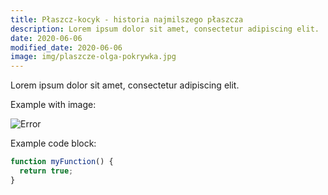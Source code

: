 ```yaml
---
title: Płaszcz-kocyk - historia najmilszego płaszcza
description: Lorem ipsum dolor sit amet, consectetur adipiscing elit.
date: 2020-06-06
modified_date: 2020-06-06
image: img/plaszcze-olga-pokrywka.jpg
---
```


Lorem ipsum dolor sit amet, consectetur adipiscing elit.

Example with image:

![Error](@@baseUrl@@/assets/images/posts/error.png)

Example code block:

```js
function myFunction() {
  return true;
}
```
